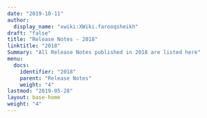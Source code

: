 ```yaml
---
date: "2019-10-11"
author:
  display_name: "xwiki:XWiki.farooqsheikh"
draft: "false"
title: "Release Notes - 2018"
linktitle: "2018"
Summary: "All Release Notes published in 2018 are listed here"
menu:
  docs:
    identifier: "2018"
    parent: "Release Notes"
    weight: "4"
lastmod: "2019-05-28"
layout: base-home
weight: "4"
---
```

